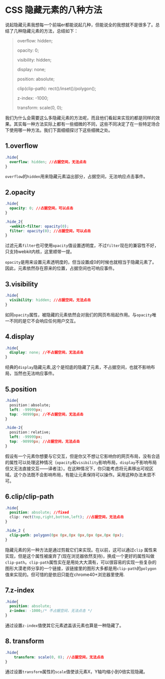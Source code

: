 # CSS 隐藏元素的八种方法

说起隐藏元素我想每一个前端er都能说起几种，但能说全的我想就不是很多了。总结了几种隐藏元素的方法，总结如下：

> overflow: hidden;
>  
> opacity: 0;
>
> visibility: hidden;
>
> display: none;
>
> position: absolute;
>
> clip(clip-path): rect()/inset()/polygon();
>
> z-index: -1000;
>
> transform: scale(0, 0);

我们为什么会需要这么多隐藏元素的方法呢，而且他们看起来实现的都是同样的效果。其实每一种方法实际上都有一些细微的不同，这些不同决定了在一些特定场合下使用哪一种方法。我们下面细细探讨下这些细微之处。

## 1.overflow

```css
.hide{
  overflow: hidden; //占据空间，无法点击
}
```

`overflow`的`hidden`用来隐藏元素溢出部分，占据空间，无法响应点击事件。

## 2.opacity

```css
.hide{
  opacity: 0; //占据空间，可以点击
}

.hide_2{
  -webkit-filter: opacity(0);
  filter: opacity(0); //占据空间，可以点击
}
```

过滤元素`filter`也可使用`opacity`值设置透明度，不过`filter`现在的兼容性不好，只支持webkit内核，这里顺带一提。

`opacity`是用来设置元素透明度的，但当设置成0的时候也就相当于隐藏元素了。因此，元素依然存在原来的位置，占据空间也可响应事件。

## 3.visibility

```css
.hide{
  visibility: hidden; //占据空间，无法点击
}
```

如同`opacity`属性，被隐藏的元素依然会对我们的网页布局起作用。与`opacity`唯一不同的是它不会响应任何用户交互。

## 4.display

```css
.hide{
  display: none; //不占据空间，无法点击
}
```

经典的`display`隐藏元素,这个是彻底的隐藏了元素，不占据空间，也就不影响布局，当然也无法响应事件。

## 5.position

```css
.hide{
  position：absolute;
  left: -99999px;
  top: -90999px; //不占据空间，无法点击
}

.hide-2{
  position：relative;
  left: -99999px;
  top: -90999px; //占据空间，无法点击
}
```

假设有一个元素你想要与它交互，但是你又不想让它影响你的网页布局，没有合适的属性可以处理这种情况（`opacity`和`visibility`影响布局，`display`不影响布局但又无法直接交互——译者注）。在这种情况下，你只能考虑将元素移出可视区域。这个办法既不会影响布局，有能让元素保持可以操作。采用这种办法未尝不可。

## 6.clip/clip-path

```css
.hide{
  position: absolute; //fixed
  clip: rect(top,right,bottom,left); //占据空间，无法点击
}

.hide_2 {
  clip-path: polygon(0px 0px,0px 0px,0px 0px,0px 0px);
}
```

隐藏元素的另一种方法是通过剪裁它们来实现。在以前，这可以通过`clip` 属性来实现，但是这个属性被废弃了(现在浏览器依然支持)，换成一个更好的属性叫做`clip-path`。`clip-path`属性实在是用处大大滴有，可以很容易的实现一些复杂的图形大漠老师分享的一个链接，该链接里的图形大多都是用`clip-path`的`polygon`值来实现的。但可惜的是依旧只能在chrome40+浏览器里使用.

## 7.z-index

```css
.hide{
  position: absolute;
  z-index: -1000;/* 不占据空间，无法点击 */
}
```

通过设置`z-index`值使其它元素遮盖该元素也算是一种隐藏了。

## 8. transform

```css
.hide{
    transform: scale(0, 0); //占据空间，无法点击
}
```

通过设置`transform`属性的`scale`值使该元素X，Y轴均缩小到0倍实现隐藏。
